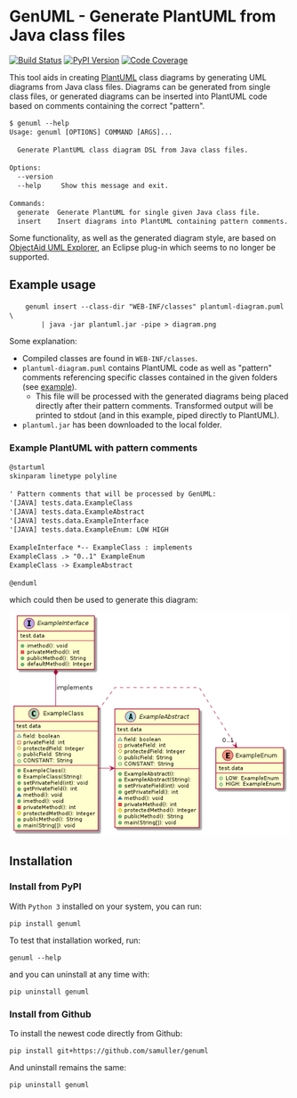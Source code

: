 # GenUML - Generate PlantUML from Java class files

[![Build Status](https://github.com/samuller/genuml/workflows/test/badge.svg)](https://github.com/samuller/genuml/actions)
[![PyPI Version](https://badge.fury.io/py/genuml.svg)](https://badge.fury.io/py/genuml)
[![Code Coverage](https://img.shields.io/endpoint?url=https://gist.githubusercontent.com/samuller/c2a6dcd467afe62785c828a40acc96d8/raw/genuml-badge-coverage.json)](https://github.com/samuller/genuml/actions)

This tool aids in creating [PlantUML](https://plantuml.com/) class diagrams by generating UML diagrams from Java class files. Diagrams can be generated from single class files, or generated diagrams can be inserted into PlantUML code based on comments containing the correct "pattern".

```console
$ genuml --help
Usage: genuml [OPTIONS] COMMAND [ARGS]...

  Generate PlantUML class diagram DSL from Java class files.

Options:
  --version
  --help     Show this message and exit.

Commands:
  generate  Generate PlantUML for single given Java class file.
  insert    Insert diagrams into PlantUML containing pattern comments.
```

Some functionality, as well as the generated diagram style, are based on [ObjectAid UML Explorer](https://marketplace.eclipse.org/content/objectaid-uml-explorer), an Eclipse plug-in which seems to no longer be supported.

## Example usage

```console
    genuml insert --class-dir "WEB-INF/classes" plantuml-diagram.puml \
        | java -jar plantuml.jar -pipe > diagram.png
```

Some explanation:

- Compiled classes are found in `WEB-INF/classes`.
- `plantuml-diagram.puml` contains PlantUML code as well as "pattern" comments referencing specific classes contained in the given folders (see [example](tests/data/diagram.puml)).
  - This file will be processed with the generated diagrams being placed directly after their pattern comments. Transformed output will be printed to stdout (and in this example, piped directly to PlantUML).
- `plantuml.jar` has been downloaded to the local folder.

### Example PlantUML with pattern comments

```plantuml
@startuml
skinparam linetype polyline

' Pattern comments that will be processed by GenUML:
'[JAVA] tests.data.ExampleClass
'[JAVA] tests.data.ExampleAbstract
'[JAVA] tests.data.ExampleInterface
'[JAVA] tests.data.ExampleEnum: LOW HIGH

ExampleInterface *-- ExampleClass : implements
ExampleClass .> "0..1" ExampleEnum
ExampleClass -> ExampleAbstract

@enduml
```

which could then be used to generate this diagram:

![PlantUML class diagram](tests/data/diagram.png)

## Installation

### Install from PyPI

With `Python 3` installed on your system, you can run:

```console
pip install genuml
```

To test that installation worked, run:

```console
genuml --help
```

and you can uninstall at any time with:

```console
pip uninstall genuml
```

### Install from Github

To install the newest code directly from Github:

```console
pip install git+https://github.com/samuller/genuml
```

And uninstall remains the same:

```console
pip uninstall genuml
```
